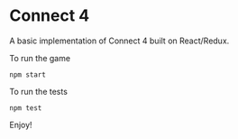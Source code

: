 # Connect 4

A basic implementation of Connect 4 built on React/Redux.

To run the game

`npm start`

To run the tests

`npm test`

Enjoy!
